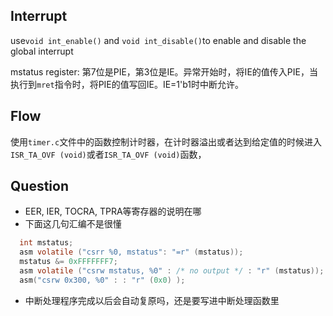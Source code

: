 ## Interrupt
use`void int_enable()` and `void int_disable()`to enable and disable the global interrupt

mstatus register: 第7位是PIE，第3位是IE。异常开始时，将IE的值传入PIE，当执行到`mret`指令时，将PIE的值写回IE。IE=1'b1时中断允许。

## Flow
使用`timer.c`文件中的函数控制计时器，在计时器溢出或者达到给定值的时候进入`ISR_TA_OVF (void)`或者`ISR_TA_OVF (void)`函数，

## Question
- EER, IER, TOCRA, TPRA等寄存器的说明在哪
- 下面这几句汇编不是很懂
```c
  int mstatus;
  asm volatile ("csrr %0, mstatus": "=r" (mstatus));
  mstatus &= 0xFFFFFFF7;
  asm volatile ("csrw mstatus, %0" : /* no output */ : "r" (mstatus));
  asm("csrw 0x300, %0" : : "r" (0x0) );
```
- 中断处理程序完成以后会自动复原吗，还是要写进中断处理函数里